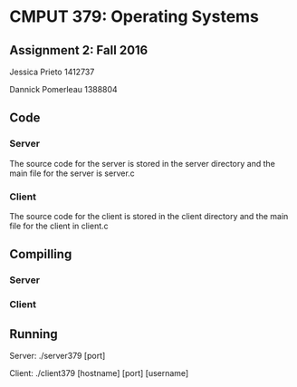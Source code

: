 # CMPUT 379: Operating Systems
##  Assignment 2: Fall 2016
Jessica Prieto 1412737

Dannick Pomerleau 1388804

## Code
### Server
The source code for the server is stored in the server directory 
and the main file for the server is server.c

### Client
The source code for the client is stored in the client directory
and the main file for the client in client.c

## Compilling
### Server

### Client

## Running
Server: ./server379 [port]

Client: ./client379 [hostname] [port] [username]

